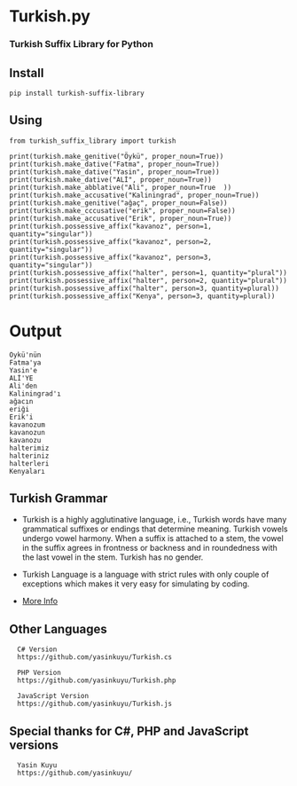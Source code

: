 Turkish.py
==========

### Turkish Suffix Library for Python

## Install 
    pip install turkish-suffix-library

## Using
    from turkish_suffix_library import turkish

    print(turkish.make_genitive("Öykü", proper_noun=True))
    print(turkish.make_dative("Fatma", proper_noun=True))
    print(turkish.make_dative("Yasin", proper_noun=True))
    print(turkish.make_dative("ALİ", proper_noun=True))
    print(turkish.make_abblative("Ali", proper_noun=True  ))
    print(turkish.make_accusative("Kaliningrad", proper_noun=True))
    print(turkish.make_genitive("ağaç", proper_noun=False))
    print(turkish.make_cccusative("erik", proper_noun=False))
    print(turkish.make_accusative("Erik", proper_noun=True))
    print(turkish.possessive_affix("kavanoz", person=1, quantity="singular"))
    print(turkish.possessive_affix("kavanoz", person=2, quantity="singular"))
    print(turkish.possessive_affix("kavanoz", person=3, quantity="singular"))
    print(turkish.possessive_affix("halter", person=1, quantity="plural"))
    print(turkish.possessive_affix("halter", person=2, quantity="plural"))
    print(turkish.possessive_affix("halter", person=3, quantity=plural))
    print(turkish.possessive_affix("Kenya", person=3, quantity=plural))
        
# Output
    
    Öykü'nün 
    Fatma'ya 
    Yasin'e 
    ALİ'YE 
    Ali'den 
    Kaliningrad'ı
    ağacın
    eriği
    Erik'i
    kavanozum
    kavanozun
    kavanozu
    halterimiz
    halteriniz
    halterleri
    Kenyaları 

## Turkish Grammar
 * Turkish is a highly agglutinative language, i.e., Turkish words have many grammatical suffixes or endings that determine meaning. Turkish vowels undergo vowel harmony. When a suffix is attached to a stem, the vowel in the suffix agrees in frontness or backness and in roundedness with the last vowel in the stem. Turkish has no gender.

 * Turkish Language is a language with strict rules with only couple of exceptions which makes it very easy for simulating by coding.

 * [More Info](http://en.wikipedia.org/wiki/Turkish_grammar)

## Other Languages 
      C# Version
      https://github.com/yasinkuyu/Turkish.cs
      
      PHP Version
      https://github.com/yasinkuyu/Turkish.php
      
      JavaScript Version
      https://github.com/yasinkuyu/Turkish.js


## Special thanks for C#, PHP and JavaScript versions
      Yasin Kuyu
      https://github.com/yasinkuyu/